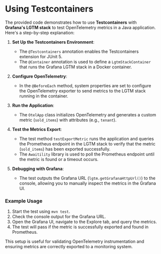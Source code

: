 # Using Testcontainers

The provided code demonstrates how to use **Testcontainers** with **Grafana's LGTM stack** to test OpenTelemetry metrics in a Java application. Here's a step-by-step explanation:

1. **Set Up the Testcontainers Environment**:

   - The `@Testcontainers` annotation enables the Testcontainers extension for JUnit 5.
   - The `@Container` annotation is used to define a `LgtmStackContainer` that runs the Grafana LGTM stack in a Docker container.

2. **Configure OpenTelemetry**:

   - In the `@BeforeEach` method, system properties are set to configure the OpenTelemetry exporter to send metrics to the LGTM stack running in the container.

3. **Run the Application**:

   - The `OtelApp` class initializes OpenTelemetry and generates a custom metric (`sold_items`) with attributes (e.g., `tenant`).

4. **Test the Metrics Export**:

   - The test method `testExportMetric` runs the application and queries the Prometheus endpoint in the LGTM stack to verify that the metric (`sold_items`) has been exported successfully.
   - The `Awaitility` library is used to poll the Prometheus endpoint until the metric is found or a timeout occurs.

5. **Debugging with Grafana**:
   - The test outputs the Grafana URL (`lgtm.getGrafanaHttpUrl()`) to the console, allowing you to manually inspect the metrics in the Grafana UI.

### Example Usage

1. Start the test using `mvn test`.
2. Check the console output for the Grafana URL.
3. Open the Grafana UI, navigate to the Explore tab, and query the metrics.
4. The test will pass if the metric is successfully exported and found in Prometheus.

This setup is useful for validating OpenTelemetry instrumentation and ensuring metrics are correctly exported to a monitoring system.
